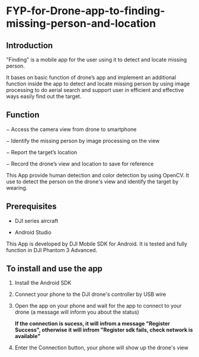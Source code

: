 # FYP-for-Drone-app-to-finding-missing-person-and-location

## Introduction

"Finding" is a mobile app for the user using it to detect and locate missing person.

It bases on basic function of drone’s app and implement an additional function inside the app 
to detect and locate missing person by using image processing to do aerial search and support 
user in efficient and effective ways easily find out the target.

## Function

− Access the camera view from drone to smartphone

− Identify the missing person by image processing on the view

− Report the target’s location

− Record the drone’s view and location to save for reference

  This App provide human detection and color detection by using OpenCV. It use to detect the person on the drone's view and identify the target by wearing.
  
  ## Prerequisites
  
  - DJI series aircraft
  
  - Android Studio
  
  This App is developed by DJI Mobile SDK for Android. It is tested and fully function in DJI Phantom 3 Advanced.
  
  ## To install and use the app
  
  1. Install the Android SDK
  
  2. Connect your phone to the DJI drone's controller by USB wire
  
  3. Open the app on your phone and wait for the app to connect to your drone (a message will inform you about the status)
     
     **If the connection is sucess, it will infrom a message "Register Success", otherwise it will infrom  "Register sdk fails, check network is available"**
  
  4. Enter the Connection button, your phone will show up the drone's view
  
  
  
